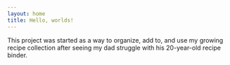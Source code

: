 ```yaml
---
layout: home
title: Hello, worlds!
---
```


This project was started as a way to organize, add to, and use my growing recipe collection after seeing my dad struggle with his 20-year-old recipe binder.
